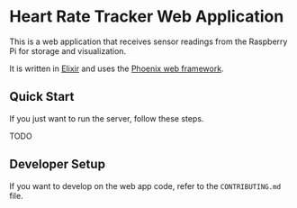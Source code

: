 # Heart Rate Tracker Web Application

This is a web application that receives sensor readings from the Raspberry Pi for storage and visualization.

It is written in [Elixir](https://elixir-lang.org/) and uses the [Phoenix web framework](https://www.phoenixframework.org/).

## Quick Start

If you just want to run the server, follow these steps.

TODO

## Developer Setup

If you want to develop on the web app code, refer to the `CONTRIBUTING.md` file.
